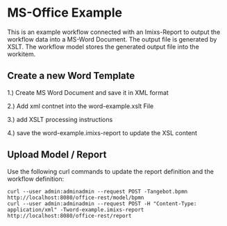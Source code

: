 # MS-Office Example

This is an example workflow connected with an Imixs-Report to output the workflow data into a MS-Word Document.
The output file is generated by XSLT.
The workflow model stores the generated output file into the workitem.

## Create a new Word Template

1.) Create MS Word Document and save it in XML format

2.) Add xml contnet into the word-example.xslt File

3.) add XSLT processing instructions

4.) save the word-example.imixs-report to update the XSL content


## Upload Model / Report

Use the following curl commands to update the report definition and the workflow definition:

	curl --user admin:adminadmin --request POST -Tangebot.bpmn http://localhost:8080/office-rest/model/bpmn
	curl --user admin:adminadmin --request POST -H "Content-Type: application/xml" -Tword-example.imixs-report http://localhost:8080/office-rest/report
	